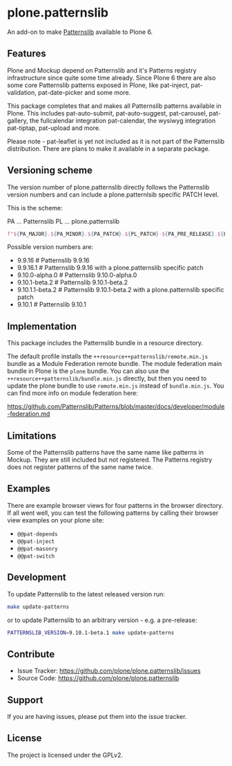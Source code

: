 # plone.patternslib

An add-on to make [Patternslib](http://patternslib.com/) available to Plone 6.


## Features

Plone and Mockup depend on Patternslib and it's Patterns registry infrastructure
since quite some time already.
Since Plone 6 there are also some core Patternslib patterns exposed in Plone,
like pat-inject, pat-validation, pat-date-picker and some more.

This package completes that and makes all Patternslib patterns available in
Plone. This includes pat-auto-submit, pat-auto-suggest, pat-carousel,
pat-gallery, the fullcalendar integration pat-calendar, the wysiwyg integration
pat-tiptap, pat-upload and more.

Please note - pat-leaflet is yet not included as it is not part of the
Patternslib distribution.
There are plans to make it available in a separate package.


## Versioning scheme

The version number of plone.patternslib directly follows the Patternslib version
numbers and can include a plone.patternlsib specific PATCH level.

This is the scheme:

PA ... Patternslib
PL ... plone.patternslib

```python
f"${PA_MAJOR}.${PA_MINOR}.${PA_PATCH}.${PL_PATCH}-${PA_PRE_RELEASE}.${PL_PRE_RELEASE}"
```

Possible version numbers are:

- 9.9.16      # Patternslib 9.9.16
- 9.9.16.1    # Patternslib 9.9.16 with a plone.patternslib specific patch
- 9.10.0-alpha.0 # Patternslib 9.10.0-alpha.0
- 9.10.1-beta.2 # Patternslib 9.10.1-beta.2
- 9.10.1.1-beta.2 # Patternslib 9.10.1-beta.2 with a plone.patternslib specific patch
- 9.10.1    # Patternslib 9.10.1


## Implementation

This package includes the Patternslib bundle in a resource directory.

The default profile installs the `++resource++patternslib/remote.min.js` bundle
as a Module Federation remote bundle.
The module federation main bundle in Plone is the `plone` bundle.
You can also use the `++resource++patternslib/bundle.min.js` directly, but then
you need to update the plone bundle to use `remote.min.js` instead of
`bundle.min.js`.
You can find more info on module federation here:

https://github.com/Patternslib/Patterns/blob/master/docs/developer/module-federation.md


## Limitations

Some of the Patternslib patterns have the same name like patterns in Mockup.
They are still included but not registered. The Patterns registry does not
register patterns of the same name twice.


## Examples

There are example browser views for four patterns in the browser
directory. If all went well, you can test the following patterns by
calling their browser view examples on your plone site:

-   `@@pat-depends`
-   `@@pat-inject`
-   `@@pat-masonry`
-   `@@pat-switch`


## Development

To update Patternslib to the latest released version run:

```bash
make update-patterns
```

or to update Patternslib to an arbitrary version - e.g. a pre-release:

```bash
PATTERNSLIB_VERSION=9.10.1-beta.1 make update-patterns
```

## Contribute

-   Issue Tracker: <https://github.com/plone/plone.patternslib/issues>
-   Source Code: <https://github.com/plone/plone.patternslib>


## Support

If you are having issues, please put them into the issue tracker.


## License

The project is licensed under the GPLv2.
